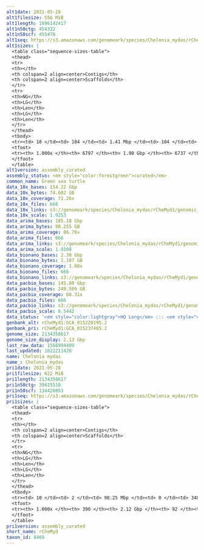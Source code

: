 ```yaml
---
alt1date: 2021-05-28
alt1filesize: 556 MiB
alt1length: 1896142417
alt1n50ctg: 454332
alt1n50scf: 455478
alt1seq: https://s3.amazonaws.com/genomeark/species/Chelonia_mydas/rCheMyd1/assembly_curated/rCheMyd1.alt.cur.20210528.fasta.gz
alt1sizes: |
  <table class="sequence-sizes-table">
  <thead>
  <tr>
  <th></th>
  <th colspan=2 align=center>Contigs</th>
  <th colspan=2 align=center>Scaffolds</th>
  </tr>
  <tr>
  <th>NG</th>
  <th>LG</th>
  <th>Len</th>
  <th>LG</th>
  <th>Len</th>
  </tr>
  </thead>
  <tbody>
  <tr><td> 10 </td><td> 104 </td><td> 1.41 Mbp </td><td> 104 </td><td> 1.41 Mbp </td></tr>  <tr><td> 20 </td><td> 265 </td><td> 1.00 Mbp </td><td> 265 </td><td> 1.00 Mbp </td></tr>  <tr><td> 30 </td><td> 483 </td><td> 0.77 Mbp </td><td> 482 </td><td> 0.77 Mbp </td></tr>  <tr><td> 40 </td><td> 766 </td><td> 0.59 Mbp </td><td> 765 </td><td> 0.59 Mbp </td></tr>  <tr style="background-color:#cccccc;"><td> 50 </td><td> 1133 </td><td> 454.33 Kbp </td><td> 1131 </td><td> 455.48 Kbp </td></tr>  <tr><td> 60 </td><td> 1612 </td><td> 347.26 Kbp </td><td> 1608 </td><td> 348.39 Kbp </td></tr>  <tr><td> 70 </td><td> 2261 </td><td> 249.02 Kbp </td><td> 2254 </td><td> 250.65 Kbp </td></tr>  <tr><td> 80 </td><td> 3157 </td><td> 180.84 Kbp </td><td> 3144 </td><td> 182.37 Kbp </td></tr>  <tr><td> 90 </td><td> 4412 </td><td> 125.81 Kbp </td><td> 4387 </td><td> 127.20 Kbp </td></tr>  <tr><td> 100 </td><td> 6796 </td><td> 220  bp </td><td> 6736 </td><td> 220  bp </td></tr>  </tbody>
  <tfoot>
  <tr><th> 1.000x </th><th> 6797 </th><th> 1.90 Gbp </th><th> 6737 </th><th> 1.90 Gbp </th></tr>
  </tfoot>
  </table>
alt1version: assembly_curated
assembly_status: <em style="color:forestgreen">curated</em>
common_name: Green sea turtle
data_10x_bases: 154.22 Gbp
data_10x_bytes: 74.602 GB
data_10x_coverage: 72.26x
data_10x_files: 666
data_10x_links: s3://genomeark/species/Chelonia_mydas/rCheMyd1/genomic_data/10x/<br>
data_10x_scale: 1.9253
data_arima_bases: 185.18 Gbp
data_arima_bytes: 90.255 GB
data_arima_coverage: 86.76x
data_arima_files: 666
data_arima_links: s3://genomeark/species/Chelonia_mydas/rCheMyd1/genomic_data/arima/<br>
data_arima_scale: 1.9108
data_bionano_bases: 2.30 Gbp
data_bionano_bytes: 1.187 GB
data_bionano_coverage: 1.08x
data_bionano_files: 666
data_bionano_links: s3://genomeark/species/Chelonia_mydas/rCheMyd1/genomic_data/bionano/<br>
data_pacbio_bases: 145.80 Gbp
data_pacbio_bytes: 249.509 GB
data_pacbio_coverage: 68.31x
data_pacbio_files: 666
data_pacbio_links: s3://genomeark/species/Chelonia_mydas/rCheMyd1/genomic_data/pacbio/<br>
data_pacbio_scale: 0.5442
data_status: '<em style="color:lightgray">HQ Long</em> ::: <em style="color:forestgreen">Long</em> ::: <em style="color:forestgreen">Short</em> ::: <em style="color:forestgreen">Phasing</em> ::: <em style="color:forestgreen">Scaffolding</em>'
genbank_alt: rCheMyd1:GCA_015220195.2
genbank_pri: rCheMyd1:GCA_015237465.2
genome_size: 2134358617
genome_size_display: 2.13 Gbp
last_raw_data: 1566994409
last_updated: 1622211426
name: Chelonia mydas
name_: Chelonia_mydas
pri1date: 2021-05-28
pri1filesize: 622 MiB
pri1length: 2134358617
pri1n50ctg: 39415510
pri1n50scf: 134428053
pri1seq: https://s3.amazonaws.com/genomeark/species/Chelonia_mydas/rCheMyd1/assembly_curated/rCheMyd1.pri.cur.20210528.fasta.gz
pri1sizes: |
  <table class="sequence-sizes-table">
  <thead>
  <tr>
  <th></th>
  <th colspan=2 align=center>Contigs</th>
  <th colspan=2 align=center>Scaffolds</th>
  </tr>
  <tr>
  <th>NG</th>
  <th>LG</th>
  <th>Len</th>
  <th>LG</th>
  <th>Len</th>
  </tr>
  </thead>
  <tbody>
  <tr><td> 10 </td><td> 2 </td><td> 98.25 Mbp </td><td> 0 </td><td> 348.27 Mbp </td></tr>  <tr><td> 20 </td><td> 4 </td><td> 79.44 Mbp </td><td> 1 </td><td> 262.51 Mbp </td></tr>  <tr><td> 30 </td><td> 7 </td><td> 62.58 Mbp </td><td> 2 </td><td> 204.12 Mbp </td></tr>  <tr><td> 40 </td><td> 11 </td><td> 45.40 Mbp </td><td> 3 </td><td> 142.32 Mbp </td></tr>  <tr style="background-color:#cccccc;"><td> 50 </td><td> 16 </td><td style="background-color:#88ff88;"> 39.42 Mbp </td><td> 4 </td><td style="background-color:#88ff88;"> 134.43 Mbp </td></tr>  <tr><td> 60 </td><td> 22 </td><td> 33.72 Mbp </td><td> 6 </td><td> 123.87 Mbp </td></tr>  <tr><td> 70 </td><td> 29 </td><td> 26.64 Mbp </td><td> 8 </td><td> 101.62 Mbp </td></tr>  <tr><td> 80 </td><td> 39 </td><td> 17.72 Mbp </td><td> 10 </td><td> 79.52 Mbp </td></tr>  <tr><td> 90 </td><td> 55 </td><td> 8.65 Mbp </td><td> 16 </td><td> 25.20 Mbp </td></tr>  <tr><td> 100 </td><td> 389 </td><td> 71  bp </td><td> 91 </td><td> 3.06 Kbp </td></tr>  </tbody>
  <tfoot>
  <tr><th> 1.000x </th><th> 390 </th><th> 2.12 Gbp </th><th> 92 </th><th> 2.13 Gbp </th></tr>
  </tfoot>
  </table>
pri1version: assembly_curated
short_name: rCheMyd
taxon_id: 8469
---
```

